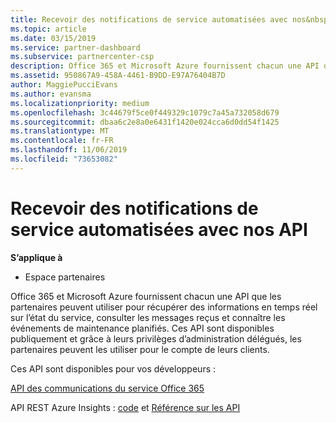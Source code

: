 ```yaml
---
title: Recevoir des notifications de service automatisées avec nos&nbsp;API | Espace partenaires
ms.topic: article
ms.date: 03/15/2019
ms.service: partner-dashboard
ms.subservice: partnercenter-csp
description: Office 365 et Microsoft Azure fournissent chacun une API que les partenaires peuvent utiliser pour récupérer des informations en temps réel sur l’état du service, consulter les messages reçus et connaître les événements de maintenance planifiés.
ms.assetid: 950867A9-458A-4461-B9DD-E97A76404B7D
author: MaggiePucciEvans
ms.author: evansma
ms.localizationpriority: medium
ms.openlocfilehash: 3c44679f5ce0f449329c1079c7a45a732058d679
ms.sourcegitcommit: dbaa6c2e8a0e6431f1420e024cca6d0dd54f1425
ms.translationtype: MT
ms.contentlocale: fr-FR
ms.lasthandoff: 11/06/2019
ms.locfileid: "73653082"
---
```

# <a name="get-automated-service-notifications-with-our-apis"></a>Recevoir des notifications de service automatisées avec nos API

**S’applique à**

-  Espace partenaires

Office 365 et Microsoft Azure fournissent chacun une API que les partenaires peuvent utiliser pour récupérer des informations en temps réel sur l’état du service, consulter les messages reçus et connaître les événements de maintenance planifiés. Ces&nbsp;API sont disponibles publiquement et grâce à leurs privilèges d’administration délégués, les partenaires peuvent les utiliser pour le compte de leurs clients.

Ces&nbsp;API sont disponibles pour vos développeurs&nbsp;:

[API des communications du service Office 365](https://go.microsoft.com/fwlink/p/?LinkId=616899)

API REST Azure Insights : [code](https://go.microsoft.com/fwlink/p/?LinkId=617299) et [Référence sur les API](https://go.microsoft.com/fwlink/p/?LinkId=617300)

 

 



